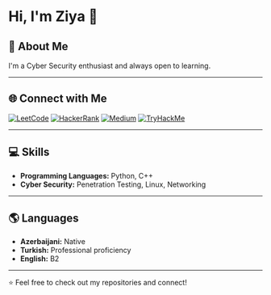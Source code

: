 # Hi, I'm Ziya 👋

## 🚀 About Me
I'm a Cyber Security enthusiast and always open to learning.

---

## 🌐 Connect with Me
[![LeetCode](https://img.shields.io/badge/LeetCode-FFA116?style=for-the-badge&logo=leetcode&logoColor=white)](https://leetcode.com/ziyashalbuzovcc)
[![HackerRank](https://img.shields.io/badge/HackerRank-2EC866?style=for-the-badge&logo=HackerRank&logoColor=white)](https://www.hackerrank.com/ziyashalbuzovcc)
[![Medium](https://img.shields.io/badge/Medium-000000?style=for-the-badge&logo=medium&logoColor=white)](https://medium.com/@ziyashalbuzovcc)
[![TryHackMe](https://img.shields.io/badge/TryHackMe-212C42?style=for-the-badge&logo=tryhackme&logoColor=white)](https://tryhackme.com/p/zante)

---

## 💻 Skills
- **Programming Languages:** Python, C++
- **Cyber Security:** Penetration Testing, Linux, Networking

---

## 🌎 Languages
- **Azerbaijani:** Native  
- **Turkish:** Professional proficiency  
- **English:** B2  

---

⭐️ Feel free to check out my repositories and connect!
